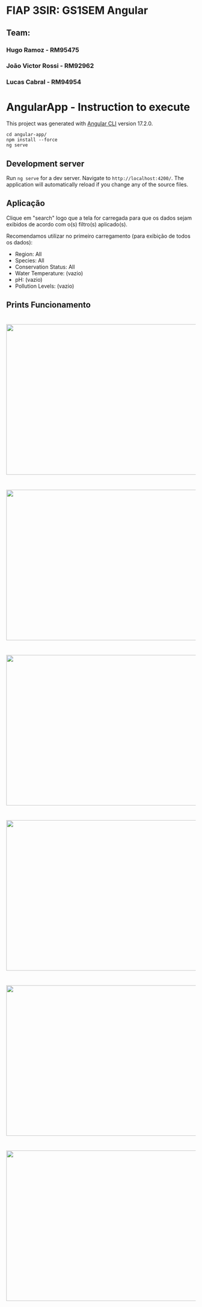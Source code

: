 # FIAP 3SIR: GS1SEM Angular

## Team:

### Hugo Ramoz - RM95475
### João Victor Rossi - RM92962
### Lucas Cabral - RM94954

# AngularApp - Instruction to execute

This project was generated with [Angular CLI](https://github.com/angular/angular-cli) version 17.2.0.

```
cd angular-app/
npm install --force
ng serve
```

## Development server

Run `ng serve` for a dev server. Navigate to `http://localhost:4200/`. The application will automatically reload if you change any of the source files.

## Aplicação

Clique em "search" logo que a tela for carregada para que os dados sejam exibidos de acordo com o(s) filtro(s) aplicado(s).

Recomendamos utilizar no primeiro carregamento (para exibição de todos os dados):
* Region: All
* Species: All
* Conservation Status: All
* Water Temperature: (vazio)
* pH: (vazio)
* Pollution Levels: (vazio)

## Prints Funcionamento

<h1>
    <h1 align="center">
    <img src="https://i.ibb.co/zs0QczN/filtro-All.jpg" height="400" width="800">
</h1>

<h1>
    <h1 align="center">
    <img src="https://i.ibb.co/J2TrWSs/filtro-Exibindo-Regioes.jpg" height="400" width="800">
</h1>

<h1>
    <h1 align="center">
    <img src="https://i.ibb.co/qC9LVZq/filtro-Exibindo-Especies.jpg" height="400" width="800">
</h1>

<h1>
    <h1 align="center">
    <img src="https://i.ibb.co/cF4cCwq/filtro-Exibindo-Status-Conservacao.jpg" height="400" width="800">
</h1>

<h1>
    <h1 align="center">
    <img src="https://i.ibb.co/mTR8cwG/filtro-Combinacao.jpg" height="400" width="800">
</h1>

<h1>
    <h1 align="center">
    <img src="https://i.ibb.co/MPqNy5v/filtro-Combinacao2.jpg" height="400" width="800">
</h1>